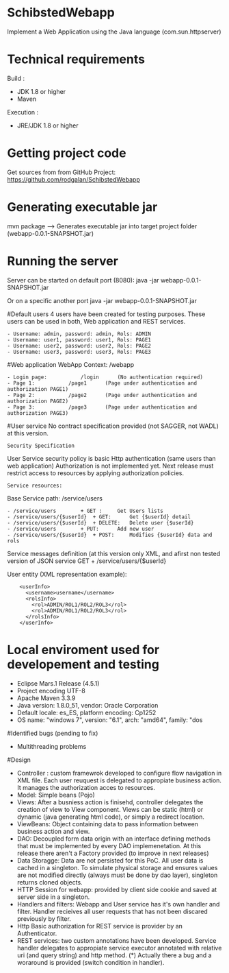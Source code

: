 # SchibstedWebapp
Implement a Web Application using the Java language (com.sun.httpserver)

# Technical requirements
Build : 	
- JDK  1.8 or higher
- Maven
	
Execution : 
- JRE/JDK 1.8 or higher
 

# Getting project code
Get sources from from GitHub Project: https://github.com/rodgalan/SchibstedWebapp

# Generating executable jar
mvn package --> Generates executable jar into target project folder (webapp-0.0.1-SNAPSHOT.jar)

# Running the server
Server can be started on default port (8080):
	java -jar webapp-0.0.1-SNAPSHOT.jar

Or on a specific another port
	java -jar webapp-0.0.1-SNAPSHOT.jar <port>

#Default users
4 users have been created for testing purposes. These users can be used in both, Web application and REST services. 

	- Username: admin, password: admin, Rols: ADMIN
	- Username: user1, password: user1, Rols: PAGE1
	- Username: user2, password: user2, Rols: PAGE2
	- Username: user3, password: user3, Rols: PAGE3



#Web application
WebApp Context: /webapp
	
	- Login page: 			/login 		(No authentication required)
	- Page 1: 			/page1 		(Page under authentication and authorization PAGE1)
	- Page 2: 			/page2		(Page under authentication and authorization PAGE2)
	- Page 3: 			/page3		(Page under authentication and authorization PAGE3)


#User service
No contract specification provided (not SAGGER, not WADL) at this version.   

	Security Specification

User Service security policy is basic Http authentication (same users than web application)
Authorization is not implemented yet. Next release must restrict access to resources by applying authorization policies.

	Service resources:  
	
Base Service path: /service/users
	
	- /service/users 		+ GET :		Get Users lists
	- /service/users/{$userId} 	+ GET: 		Get {$userId} detail
	- /service/users/{$userId} 	+ DELETE:	Delete user {$userId}
	- /service/users 		+ PUT: 		Add new user
	- /service/users/{$userId} 	+ POST: 	Modifies {$userId} data and rols 
	
Service messages definition (at this version only XML, and afirst non tested version of JSON service GET + /service/users/{$userId}

User entity (XML representation example):
	
		<userInfo>
		  <username>username</username>
		  <rolsInfo>
		    <rol>ADMIN/ROL1/ROL2/ROL3</rol>
		    <rol>ADMIN/ROL1/ROL2/ROL3</rol>
		  </rolsInfo>
		</userInfo>	
		
# Local enviroment used for developement and testing
- Eclipse Mars.1 Release (4.5.1)
- Project encoding UTF-8
- Apache Maven 3.3.9 
- Java version: 1.8.0_51, vendor: Oracle Corporation
- Default locale: es_ES, platform encoding: Cp1252
- OS name: "windows 7", version: "6.1", arch: "amd64", family: "dos

#Identified bugs (pending to fix)
- Multithreading problems

#Design
- Controller : custom framewrok developed to configure flow navigation in XML file. Each user reuquest is delegated to appropiate business action. It manages the authorization acces to resources.
- Model: Simple beans (Pojo)
- Views: After a busniess action is finisehd, controller delegates the creation of view to View component. Views can be static (html) or dynamic (java generating html code), or simply a redirect location.
- ViewBeans: Object containing data to pass information between business action and view.
- DAO: Decoupled form data origin with an interface defining methods that must be implemented by every DAO implemenetation. At this release there aren't a Factory provided (to improve in next releases)
- Data Storagge: Data are not persisted for this PoC. All user data is cached in a singleton. To simulate physical storage and ensures values are not modified directly (always must be done by dao layer), singleton returns cloned objects.
- HTTP Session for webapp: provided by client side cookie and saved at server side in a  singleton.
- Handlers and filters: Webapp and User service has it's own handler and filter. Handler recieives all user requests that has not been discared previously by filter. 
- Http Basic authorization for REST service is provider by an Authenticator.
- REST services: two custom annotations have been developed. Service handler delegates to appropiate service executor annotated with relative uri (and query string) and http method. (*) Actually there a bug and a woraround is provided (switch condition in handler).



